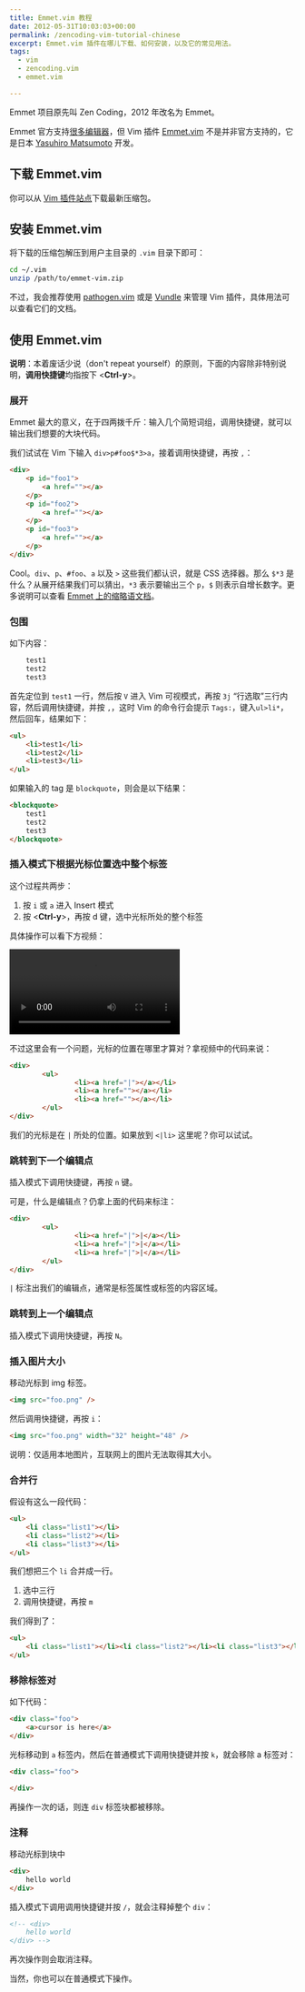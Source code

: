 ```yaml
---
title: Emmet.vim 教程
date: 2012-05-31T10:03:03+00:00
permalink: /zencoding-vim-tutorial-chinese
excerpt: Emmet.vim 插件在哪儿下载、如何安装，以及它的常见用法。
tags:
  - vim
  - zencoding.vim
  - emmet.vim

---
```


Emmet 项目原先叫 Zen Coding，2012 年改名为 Emmet。

Emmet 官方支持[很多编辑器](http://emmet.io/download/)，但 Vim 插件 [Emmet.vim](https://github.com/mattn/emmet-vim/) 不是并非官方支持的，它是日本 [Yasuhiro Matsumoto](http://mattn.kaoriya.net/) 开发。

## 下载 Emmet.vim

你可以从 [Vim 插件站点](http://www.vim.org/scripts/script.php?script_id=2981)下载最新压缩包。

## 安装 Emmet.vim

将下载的压缩包解压到用户主目录的 `.vim` 目录下即可：

```bash
cd ~/.vim
unzip /path/to/emmet-vim.zip
```

不过，我会推荐使用 [pathogen.vim](http://www.vim.org/scripts/script.php?script_id=2332)  或是 [Vundle](https://github.com/VundleVim/Vundle.vim) 来管理 Vim 插件，具体用法可以查看它们的文档。

## 使用 Emmet.vim

**说明**：本着废话少说（don't repeat yourself）的原则，下面的内容除非特别说明，**调用快捷键**均指按下 <**Ctrl-y**\>。

### 展开

Emmet 最大的意义，在于四两拨千斤：输入几个简短词组，调用快捷键，就可以输出我们想要的大块代码。

我们试试在 Vim 下输入 `div>p#foo$*3>a`，接着调用快捷键，再按 `,`：

```html
<div>
    <p id="foo1">
        <a href=""></a>
    </p>
    <p id="foo2">
        <a href=""></a>
    </p>
    <p id="foo3">
        <a href=""></a>
    </p>
</div>
```

Cool。`div`、`p`、`#foo`、`a` 以及 `>` 这些我们都认识，就是 CSS 选择器。那么 `$*3` 是什么？从展开结果我们可以猜出，`*3` 表示要输出三个 `p`，`$` 则表示自增长数字。更多说明可以查看 [Emmet 上的缩略语文档](https://docs.emmet.io/abbreviations/syntax/#abbreviations-syntax)。

### 包围

如下内容：

```html
    test1
    test2
    test3
```

首先定位到 `test1` 一行，然后按 `V` 进入 Vim 可视模式，再按 `3j` “行选取”三行内容，然后调用快捷键，并按 `,`，这时 Vim 的命令行会提示 `Tags:`，键入`ul>li*`，然后回车，结果如下：

```html
<ul>
    <li>test1</li>
    <li>test2</li>
    <li>test3</li>
</ul>
```

如果输入的 tag 是 `blockquote`，则会是以下结果：

```html
<blockquote>
    test1
    test2
    test3
</blockquote>
```

### 插入模式下根据光标位置选中整个标签

这个过程共两步：

1. 按 `i` 或 `a` 进入 Insert 模式
2. 按 <**Ctrl-y**\>，再按 d 键，选中光标所处的整个标签

具体操作可以看下方视频：

<video controls src='./balance-tag-inward.mp4'></video>

不过这里会有一个问题，光标的位置在哪里才算对？拿视频中的代码来说：

```html
<div>
        <ul>
                <li><a href="|"></a></li>
                <li><a href=""></a></li>
                <li><a href=""></a></li>
        </ul>
</div>
```
我们的光标是在 `|` 所处的位置。如果放到 `<|li>` 这里呢？你可以试试。

### 跳转到下一个编辑点

插入模式下调用快捷键，再按 `n` 键。

可是，什么是编辑点？仍拿上面的代码来标注：

```html
<div>
        <ul>
                <li><a href="|">|</a></li>
                <li><a href="|">|</a></li>
                <li><a href="|">|</a></li>
        </ul>
</div>
```
`|` 标注出我们的编辑点，通常是标签属性或标签的内容区域。

### 跳转到上一个编辑点

插入模式下调用快捷键，再按 `N`。

### 插入图片大小

移动光标到 img 标签。

```html
<img src="foo.png" />
```

然后调用快捷键，再按 `i`：

```html
<img src="foo.png" width="32" height="48" />
```

说明：仅适用本地图片，互联网上的图片无法取得其大小。

### 合并行

假设有这么一段代码：

```html
<ul>
  	<li class="list1"></li>
  	<li class="list2"></li>
  	<li class="list3"></li>
</ul>
```
我们想把三个 `li` 合并成一行。

1. 选中三行
2. 调用快捷键，再按 `m`

我们得到了：

```html
<ul>
  	<li class="list1"></li><li class="list2"></li><li class="list3"></li>
</ul>
```

### 移除标签对

如下代码：

```html
<div class="foo">
    <a>cursor is here</a>
</div>
```
光标移动到 `a` 标签内，然后在普通模式下调用快捷键并按 `k`，就会移除 a 标签对：

```html
<div class="foo">

</div>
```

再操作一次的话，则连 `div` 标签块都被移除。

### 注释

移动光标到块中

```html
<div>
    hello world
</div>
```

插入模式下调用调用快捷键并按 `/`，就会注释掉整个 `div`：

```html
<!-- <div>
    hello world
</div> -->
```

再次操作则会取消注释。

当然，你也可以在普通模式下操作。
